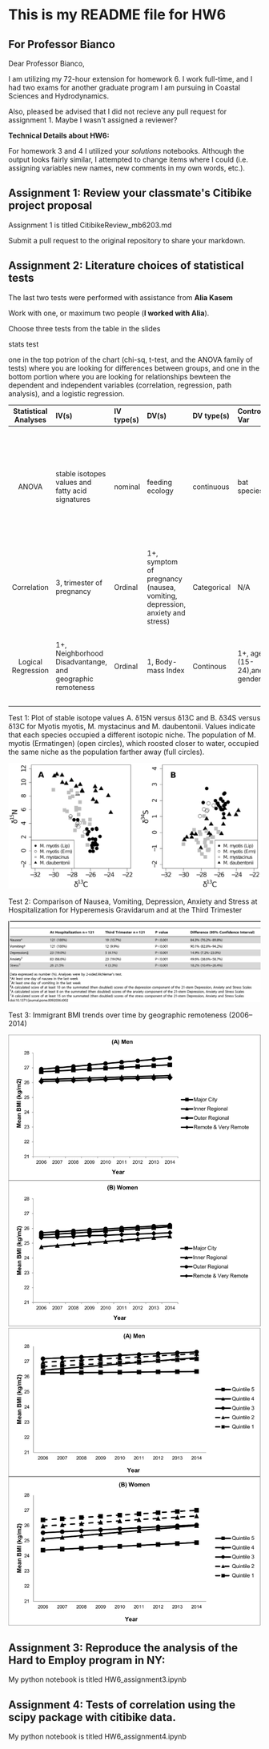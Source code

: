 # This is my README file for HW6

## For Professor Bianco

Dear Professor Bianco,

I am utilizing my 72-hour extension for homework 6. I work full-time, and I had two exams for another graduate program I am pursuing in Coastal Sciences and Hydrodynamics.

Also, pleased be advised that I did not recieve any pull request for assignment 1. Maybe I wasn't assigned a reviewer? 

**Technical Details about HW6:**

For homework 3 and 4 I utilized your *solutions* notebooks. Although the output looks fairly similar, I attempted to change items where I could (i.e. assigning variables new names, new comments in my own words, etc.). 

## Assignment 1: Review your classmate's Citibike project proposal

Assignment 1 is titled CitibikeReview_mb6203.md



Submit a pull request to the original repository to share your markdown.



## Assignment 2: Literature choices of statistical tests
The last two tests were performed with assistance from **Alia Kasem**

Work with one, or maximum two people (**I worked with Alia**).

Choose three tests from the table in the slides

stats test

one in the top potrion of the chart (chi-sq, t-test, and the ANOVA family of tests) where you are looking for differences between groups, and one in the bottom portion where you are looking for relationships bewteen the dependent and independent variables (correlation, regression, path analysis), and a logistic regression.


| **Statistical Analyses**	|  **IV(s)**  |  **IV type(s)** |  **DV(s)**  |  **DV type(s)**  |  **Control Var** | **Control Var type**  | **Question to be answered** | **_H0_** | **alpha** | **link to paper**| 
|:----------:|:----------|:------------|:-------------|:-------------|:------------|:------------- |:------------------|:----:|:-------:|:-------|
| ANOVA	| stable isotopes values and fatty acid signatures  | nominal | feeding ecology | continuous | bat species | nominal | 	The aim was to assess whether stable isotope and fatty acid signatures of faeces can be used to determine feeding preferences. | faeces stable isotope and fatty acid signatures won't affect the terrestrial, aquatic and mixed feeding niches of Myotis myotis, M. daubentonii, and M. mystacinus, respectively. | p < 0.001 | https://journals.plos.org/plosone/article?id=10.1371/journal.pone.0083452
Correlation	| 3, trimester of pregnancy | Ordinal | 1+, symptom of pregnancy (nausea, vomiting, depression, anxiety and stress)| Categorical | N/A | Pregnant women with Hyperemesis |Are pregnant women with HG more likely to experience symptoms of depression earlier in pregnancy, vs. pregnant women without HG| Symptoms of stress, anxiety, and depression in women with HG >= Symptoms for non-HG pregnant women | <0.05 | [Depression, Anxiety, Stress and Hyperemesis Gravidarum: Temporal and Case Controlled Correlates](https://journals.plos.org/plosone/article?id=10.1371/journal.pone.0092036) |
Logical Regression	| 1+, Neighborhood Disadvantange, and geographic remoteness | Ordinal | 1, Body-mass Index| Continous | 1+, age (15-24),and gender | categorical and nominal |Are immigrants living in disadvantaged,remote neighborhoods more likely to have a higher BMI?| BMI of Immigrants in remote disdvataged neighborhoods =< BMI of immigrants in accessible,good neighborhoods | 0.05 | [Neighbourhood disadvantage, geographic remoteness and body mass index among immigrants to Australia](https://journals.plos.org/plosone/article?id=10.1371/journal.pone.0191729#sec002) |



Test 1: Plot of stable isotope values A. δ15N versus δ13C and B. δ34S versus δ13C for Myotis myotis, M. mystacinus and M. daubentonii. Values indicate that each species occupied a different isotopic niche. The population of M. myotis (Ermatingen) (open circles), which roosted closer to water, occupied the same niche as the population farther away (full circles).

![mainplot](journal.pone.0083452.g002.png)


Test 2: Comparison of Nausea, Vomiting, Depression, Anxiety and Stress at Hospitalization for Hyperemesis Gravidarum and at the Third Trimester

![mainplot](2.47109506-69c16780-d21c-11e8-9d34-66f4e43ec270.png)


Test 3: 
Immigrant BMI trends over time by geographic remoteness (2006–2014)

![mainplot](3.1.47109205-a345a300-d21b-11e8-9513-f90c5376b3b7.png)
![mainplot](3.3.47109613-b73dd480-d21c-11e8-894c-b5e289ac90fe.png)





## Assignment 3: Reproduce the analysis of the Hard to Employ program in NY:


My python notebook is titled HW6_assignment3.ipynb 



## Assignment 4: Tests of correlation using the scipy package with citibike data.

My python notebook is titled HW6_assignment4.ipynb 



